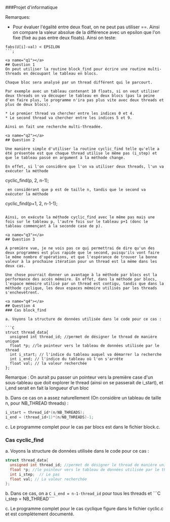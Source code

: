 ###Projet d'informatique

Remarques: 

* Pour évaluer l'égalité entre deux float, on ne peut pas utiliser ==. Ainsi on compare la valeur absolue de la différence avec un epsilon que l'on fixe  (fixé au pas entre deux floats). Ainsi on teste:
```
fabs(U[i]-val) < EPSILON
```;

<a name="q1"></a>
## Question 1
On peut utiliser la routine block_find pour écrire une routine multi-threads en découpant le tableau en blocs.

Chaque bloc sera analysé par un thread différent qui le parcourt. 

Par exemple avec un tableau contenant 10 floats, si on veut utiliser deux threads on va découper le tableau en deux blocs (pas la peine d'en faire plus, le programme n'ira pas plus vite avec deux threads et plus de deux blocs).

* Le premier thread va chercher entre les indices 0 et 4. 
* Le second thread va chercher entre les indices 5 et 9. 

Ainsi on fait une recherche multi-threadée. 

<a name="q2"></a>
## Question 2

Une manière simple d'utiliser la routine cyclic_find telle qu'elle a été présentée est que chaque thread utilise le même pas (i_step) et que le tableau passé en argument à la méthode change. 

En effet, si l'on considère que l'on va utiliser deux threads, l'un va exécuter la méthode 
```
cyclic_find(p, 2, n-1);
```
 en considérant que p est de taille n, tandis que le second va exécuter la méthode 
```
cyclic_find(p+1, 2, n-1-1);
```

Ainsi, on exécute la méthode cyclic_find avec le même pas mais une fois sur le tableau p, l'autre fois sur le tableau p+1 (donc le tableau commençant à la seconde case de p). 

<a name="q3"></a>
## Question 3

A première vue, je ne vois pas ce qui permettrai de dire qu'un des deux programmes est plus rapide que le second, puisqu'ils vont faire le même nombre d'opérations, et que l'espérance de trouver la bonne valeur à la prochaine itération pour un thread est la même dans les deux cas. 

Une chose pourrait donner un avantage à la méthode par blocs est la performance des accès mémoire. En effet, dans la méthode par blocs, l'espace mémoire utilisé par un thread est contigu, tandis que dans la méthode cyclique, les deux espaces mémoire utilisés par les threads s'enchevètrent. 

<a name="q4"></a>
## Question 4
### Cas block_find

a. Voyons la structure de données utilisée dans le code pour ce cas : 

```C
struct thread_data{
  unsigned int thread_id; //permet de désigner le thread de manière unique
  float *p; //le pointeur vers le tableau de données utilisée par le thread
  int i_start; // l'indice du tableau auquel va démarrer la recherche
  int i_end; // l'indice du tableau où l'on s'arrête
  float val; // la valeur recherchée
};
````

Remarque : On aurait pu passer un pointeur vers la première case d'un sous-tableau que doit explorer le thread (ainsi on se passerait de i_start), et i_end serait en fait la longueur d'un bloc


b. Dans ce cas on a assez naturellement (On considère un tableau de taille n, pour NB_THREAD threads) :

````C
i_start = thread_id*(n/NB_THREADS);
i_end = (thread_id+1)*(n/NB_THREADS)-1;
````

c. Le programme complet pour le cas par blocs est dans le fichier block.c. 

### Cas cyclic_find

a. Voyons la structure de données utilisée dans le code pour ce cas : 

````C
struct thread_data{
  unsigned int thread_id; //permet de désigner le thread de manière unique
  float *p; //le pointeur vers le tableau de données utilisée par le thread
  int i_step;  // Le pas 
  float val; // La valeur recherchée
};
````

b. Dans ce cas, on a ````C
i_end = n-1-thread_id```` pour tous les threads et ```C
i_step = NB_THREAD````

c. Le programme complet pour le cas cyclique figure dans le fichier cyclic.c et est complètement documenté.